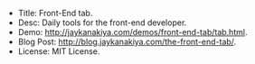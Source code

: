 - Title: Front-End tab.
- Desc: Daily tools for the front-end developer.
- Demo: http://jaykanakiya.com/demos/front-end-tab/tab.html.
- Blog Post: http://blog.jaykanakiya.com/the-front-end-tab/.
- License: MIT License.